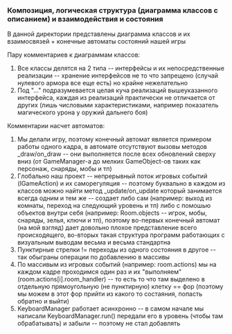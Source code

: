 ### Композиция, логическая структура (диаграмма классов с описанием) и взаимодействия и состояния
В данной директории представлены диаграмма классов и их взаимосвязей + конечные автоматы состояний нашей игры

Пару комментариев к диаграммам классов:
  1) Все классы делятся на 2 типа -- интерфейсы и их непосредственные реализации -- хранение интерфейсов не то что запрещено (случай нулевого армора все еще есть) но крайне нежелательно
  2) Под "..." подразумевается целая куча реализаций вышеуказанного интерфейса, каждая из реализаций практически не отличается от других (лишь числовыми характеристиками, например показатель магического урона у оружий дальнего боя)

Комментарии насчет автоматов:
  1) Мы делали игру, поэтому конечный автомат является примером работы одного кадра, в автомате отсутствуют вызовы методов _draw/on_draw -- они выполняется после всех обновлений сверху вниз (от GameManager-a до мелких GameObject-ов таких как персонаж, снаряды, мобы и тп)
  2) Глобально наш проект -- непрерывный поток игровых событий (IGameAction) и их саморегуляция -- поэтому буквально в каждом из классов можно найти метод _update/on_update который занимается всегда одним и тем же -- создает либо сам (например: выход из комнаты, переход на следующий уровень и тп) либо с помошью объектов внутри себя (например: Room.objects -- игрок, мобы, снаряды, зелья, ключи и тп), поэтому во-первых конечный автомат (на мой взгляд) дает довольно плохое представление всего происходящего, во-вторых такая структура программ работающих с визуальным выводам весьма и весьма стандартна
  3) Пунктирные стрелки != переходы из одного состояния в другое -- так обыграны операции по добавлению в массивы
  4) По массивым из игровых событий (например: room.actions) мы на каждом кадре проходимся один раз и их "выполняем" (room.actions[i].room_handler) -- то есть то что там выделено в отдельную прямоугольную (не пунктирную) клетку == фор (поэтому мы можем в этот фор прийти из какого то состаяния, попасть обратно и выйти)
  5) KeyboardManager работает асинхронно -- в самом начале мы написали KeyboardManager.run() передали его в уровень (чтобы там обрабатывать) и забыли -- поэтому не стал добавлять

